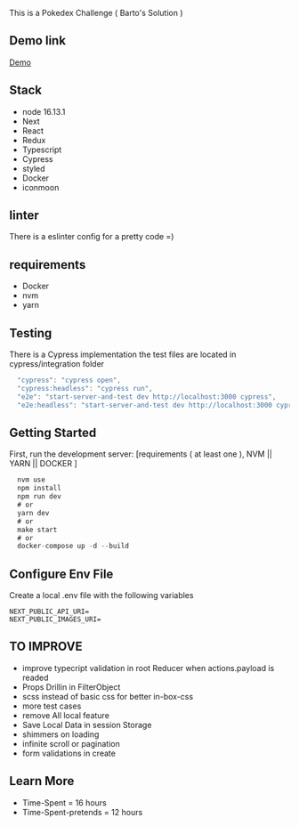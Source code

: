 This is a Pokedex Challenge
( Barto's Solution )

## Demo link 
[Demo](https://pokedex-beryl-nine.vercel.app/)

## Stack
- node 16.13.1
- Next
- React
- Redux
- Typescript
- Cypress
- styled
- Docker
- iconmoon

## linter
There is a eslinter config for a pretty code =)

## requirements
- Docker
- nvm
- yarn

## Testing
There is a Cypress implementation
the test files are located in cypress/integration folder

```js
  "cypress": "cypress open",
  "cypress:headless": "cypress run",
  "e2e": "start-server-and-test dev http://localhost:3000 cypress",
  "e2e:headless": "start-server-and-test dev http://localhost:3000 cypress:headless"
```

## Getting Started
First, run the development server:
[requirements ( at least one ), NVM || YARN || DOCKER ]
```js
  nvm use  
  npm install
  npm run dev
  # or
  yarn dev
  # or
  make start
  # or
  docker-compose up -d --build
```

## Configure Env File
Create a local .env file with the following variables
```
NEXT_PUBLIC_API_URI=
NEXT_PUBLIC_IMAGES_URI=
```

## TO IMPROVE
- improve typecript validation in root Reducer when actions.payload is readed
- Props Drillin in FilterObject
- scss instead of basic css for better in-box-css
- more test cases
- remove All local feature
- Save Local Data in session Storage
- shimmers on loading
- infinite scroll or pagination
- form validations in create


## Learn More
- Time-Spent = 16 hours
- Time-Spent-pretends = 12 hours
